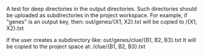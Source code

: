 A test for deep directories in the output directories. Such directories
should be uploaded as subdirectories in the project workspace. For example,
if "genes" is an output key, then:
    out/genes/{X1, X2}.txt
will be copied to 
    /{X1, X2}.txt

If the user creates a subdirectory like:
    out/genes/clue/{B1, B2, B3}.txt
It will be copied to the project space at:
    /clue/{B1, B2, B3}.txt
